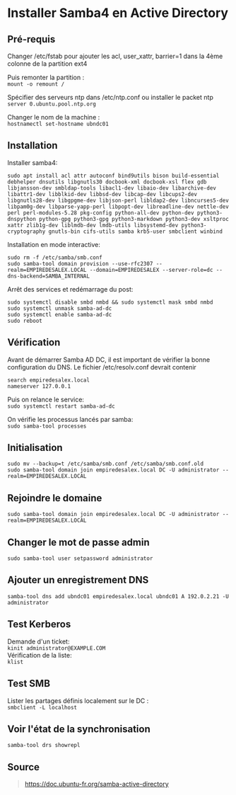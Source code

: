 # Installer Samba4 en Active Directory  

## Pré-requis ##

Changer /etc/fstab pour ajouter les acl, user_xattr, barrier=1 dans la 4ème colonne de la partition ext4  

Puis remonter la partition :  
```mount -o remount /```  

Spécifier des serveurs ntp dans /etc/ntp.conf ou installer le packet ntp  
```server 0.ubuntu.pool.ntp.org ```  

Changer le nom de la machine :  
```hostnamectl set-hostname ubndc01```  

## Installation ##  

Installer samba4:  
```
sudo apt install acl attr autoconf bind9utils bison build-essential debhelper dnsutils libgnutls30 docbook-xml docbook-xsl flex gdb libjansson-dev smbldap-tools libacl1-dev libaio-dev libarchive-dev libattr1-dev libblkid-dev libbsd-dev libcap-dev libcups2-dev libgnutls28-dev libgpgme-dev libjson-perl libldap2-dev libncurses5-dev libpam0g-dev libparse-yapp-perl libpopt-dev libreadline-dev nettle-dev perl perl-modules-5.28 pkg-config python-all-dev python-dev python3-dnspython python-gpg python3-gpg python3-markdown python3-dev xsltproc xattr zlib1g-dev liblmdb-dev lmdb-utils libsystemd-dev python3-cryptography gnutls-bin cifs-utils samba krb5-user smbclient winbind
```  
Installation en mode interactive:  

```
sudo rm -f /etc/samba/smb.conf  
sudo samba-tool domain provision --use-rfc2307 --realm=EMPIREDESALEX.LOCAL --domain=EMPIREDESALEX --server-role=dc --dns-backend=SAMBA_INTERNAL
```  

Arrêt des services et redémarrage du post:  

```
sudo systemctl disable smbd nmbd && sudo systemctl mask smbd nmbd  
sudo systemctl unmask samba-ad-dc  
sudo systemctl enable samba-ad-dc  
sudo reboot
```
## Vérification ##  
Avant de démarrer Samba AD DC, il est important de vérifier la bonne configuration du DNS.
Le fichier /etc/resolv.conf devrait contenir
```
search empiredesalex.local  
nameserver 127.0.0.1
```
Puis on relance le service:  
`sudo systemctl restart samba-ad-dc`  

On vérifie les processus lancés par samba:  
```sudo samba-tool processes```

## Initialisation ##  
```
sudo mv --backup=t /etc/samba/smb.conf /etc/samba/smb.conf.old  
sudo samba-tool domain join empiredesalex.local DC -U administrator --realm=EMPIREDESALEX.LOCAL
``` 
## Rejoindre le domaine ##  
```sudo samba-tool domain join empiredesalex.local DC -U administrator --realm=EMPIREDESALEX.LOCAL```  
## Changer le mot de passe admin ##  
```sudo samba-tool user setpassword administrator```  
## Ajouter un enregistrement DNS ##  
```samba-tool dns add ubndc01 empiredesalex.local ubndc01 A 192.0.2.21 -U administrator```  
## Test Kerberos ##  
Demande d'un ticket:  
`kinit administrator@EXAMPLE.COM`  
Vérification de la liste:  
`klist`
## Test SMB ##  
Lister les partages définis localement sur le DC :  
```smbclient -L localhost```

## Voir l'état de la synchronisation ##  
```samba-tool drs showrepl```  

## Source ##  
> https://doc.ubuntu-fr.org/samba-active-directory 
